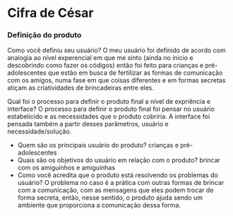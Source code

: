 # Cifra de César
### Definição do produto

Como você definiu seu usuário?
O meu usuário foi definido de acordo com analogia ao nível experencial em que me sinto (ainda no ínicio e descobrindo como fazer os códigos) então foi feito para crianças e pré-adolescentes que estão em busca de fertilizar as formas de comunicação com os amigos, numa fase em que coisas diferentes e em formas secretas atiçam as criatividades de brincadeiras entre eles. 

Qual foi o processo para definir o produto final a nível de expriência e interface?
O processo para definir o produto final foi pensar no usuário estabelicido e as necessidades que o produto cobriria. A interface foi pensada também a partir desses parâmetros, usuário e necessidade/solução.

* Quem são os principais usuário do produto? crianças e pré-adolescentes 
* Quais são os objetivos do usuário em relação com o produto? brincar com os amiguinhos e amiguinhas 
* Como você acredita que o produto está resolvendo os problemas do usuário? O problema no caso é a prática com outras formas de brincar com a comunicação, com as mensagens que eles podem trocar de forma secreta, então, nesse sentido, o produto ajuda sendo um ambiente que proporciona a comunicação dessa forma. 